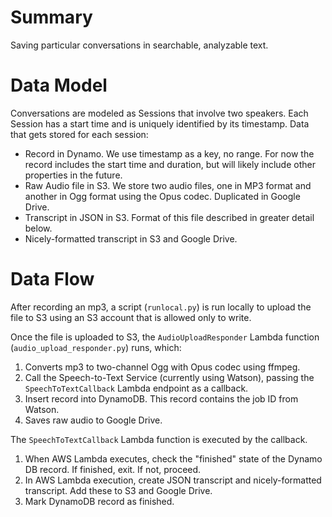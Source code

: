 # Summary

Saving particular conversations in searchable, analyzable text.

# Data Model

Conversations are modeled as Sessions that involve two speakers. Each Session has a start time and is uniquely identified by its timestamp. Data that gets stored for each session:

* Record in Dynamo. We use timestamp as a key, no range. For now the record includes the start time and duration, but will likely include other properties in the future.
* Raw Audio file in S3. We store two audio files, one in MP3 format and another in Ogg format using the Opus codec. Duplicated in Google Drive.
* Transcript in JSON in S3. Format of this file described in greater detail below.
* Nicely-formatted transcript in S3 and Google Drive.

# Data Flow

After recording an mp3, a script (`runlocal.py`) is run locally to upload the file to S3 using an S3 account that is allowed only to write.

Once the file is uploaded to S3, the `AudioUploadResponder` Lambda function (`audio_upload_responder.py`) runs, which:

1. Converts mp3 to two-channel Ogg with Opus codec using ffmpeg.
2. Call the Speech-to-Text Service (currently using Watson), passing the `SpeechToTextCallback` Lambda endpoint as a callback.
3. Insert record into DynamoDB. This record contains the job ID from Watson.
4. Saves raw audio to Google Drive.

The `SpeechToTextCallback` Lambda function is executed by the callback.

1. When AWS Lambda executes, check the "finished" state of the Dynamo DB record. If finished, exit. If not, proceed.
2. In AWS Lambda execution, create JSON transcript and nicely-formatted transcript. Add these to S3 and Google Drive.
3. Mark DynamoDB record as finished.

